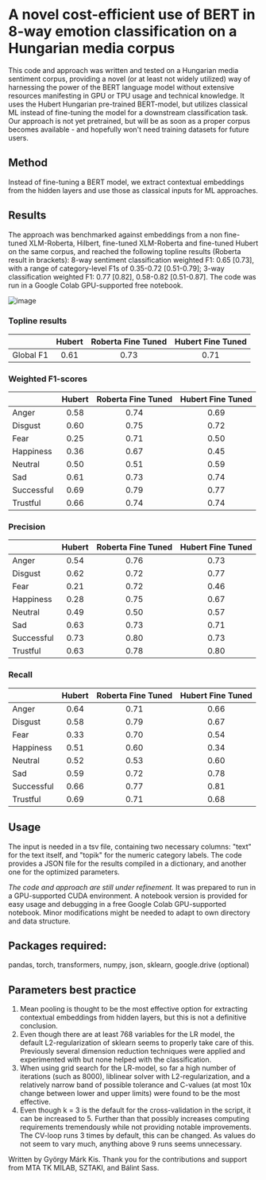 # A novel cost-efficient use of BERT in 8-way emotion classification on a Hungarian media corpus

This code and approach was written and tested on a Hungarian media sentiment corpus, providing a novel (or at least not widely utilized) way of harnessing the power of the BERT language model without extensive resources manifesting in GPU or TPU usage and technical knowledge. It uses the Hubert Hungarian pre-trained BERT-model, but utilizes classical ML instead of fine-tuning the model for a downstream classification task. Our approach is not yet pretrained, but will be as soon as a proper corpus becomes available - and hopefully won't need training datasets for future users.

## Method
Instead of fine-tuning a BERT model, we extract contextual embeddings from the hidden layers and use those as classical inputs for ML approaches.

## Results
The approach was benchmarked against embeddings from a non fine-tuned XLM-Roberta, Hilbert, fine-tuned XLM-Roberta and fine-tuned Hubert on the same corpus, and reached the following topline results (Roberta result in brackets): 8-way sentiment classification weighted F1: 0.65 [0.73], with a range of category-level F1s of 0.35-0.72 [0.51-0.79]; 3-way classification weighted F1: 0.77 [0.82], 0.58-0.82 [0.51-0.87]. The code was run in a Google Colab GPU-supported free notebook.


![image](https://user-images.githubusercontent.com/23291101/145717215-ad3a83c1-6db1-44ff-aca5-aa6eaa3c9ffb.png)


### Topline results
|                  |     Hubert    |     Roberta Fine Tuned    |      Hubert Fine Tuned     |
|:----------------:|:-------------:|:-------------------------:|:--------------------------:|
|     Global F1    |      0.61     |            0.73           |             0.71           |


### Weighted F1-scores
|                   |     Hubert    |     Roberta Fine Tuned    |      Hubert Fine Tuned     |
|-------------------|:-------------:|:-------------------------:|:--------------------------:|
|     Anger         |      0.58     |            0.74           |             0.69           |
|     Disgust       |      0.60     |            0.75           |             0.72           |
|     Fear          |      0.25     |            0.71           |             0.50           |
|     Happiness     |      0.36     |            0.67           |             0.45           |
|     Neutral       |      0.50     |            0.51           |             0.59           |
|     Sad           |      0.61     |            0.73           |             0.74           |
|     Successful    |      0.69     |            0.79           |             0.77           |
|     Trustful      |      0.66     |            0.74           |             0.74           |

### Precision
|                   |     Hubert    |     Roberta Fine Tuned    |      Hubert Fine Tuned     |
|-------------------|:-------------:|:-------------------------:|:--------------------------:|
|     Anger         |      0.54     |            0.76           |             0.73           |
|     Disgust       |      0.62     |            0.72           |             0.77           |
|     Fear          |      0.21     |            0.72           |             0.46           |
|     Happiness     |      0.28     |            0.75           |             0.67           |
|     Neutral       |      0.49     |            0.50           |             0.57           |
|     Sad           |      0.63     |            0.73           |             0.71           |
|     Successful    |      0.73     |            0.80           |             0.73           |
|     Trustful      |      0.63     |            0.78           |             0.80           |

### Recall
|                   |     Hubert    |     Roberta Fine Tuned    |      Hubert Fine Tuned     |
|-------------------|:-------------:|:-------------------------:|:--------------------------:|
|     Anger         |      0.64     |            0.71           |             0.66           |
|     Disgust       |      0.58     |            0.79           |             0.67           |
|     Fear          |      0.33     |            0.70           |             0.54           |
|     Happiness     |      0.51     |            0.60           |             0.34           |
|     Neutral       |      0.52     |            0.53           |             0.60           |
|     Sad           |      0.59     |            0.72           |             0.78           |
|     Successful    |      0.66     |            0.77           |             0.81           |
|     Trustful      |      0.69     |            0.71           |             0.68           |

## Usage
The input is needed in a tsv file, containing two necessary columns: "text" for the text itself, and "topik" for the numeric category labels. The code provides a JSON file for the results compiled in a dictionary, and another one for the optimized parameters.

*The code and approach are still under refinement.* It was prepared to run in a GPU-supported CUDA environment. A notebook version is provided for easy usage and debugging in a free Google Colab GPU-supported notebook. Minor modifications might be needed to adapt to own directory and data structure.

## Packages required:
pandas, torch, transformers, numpy, json, sklearn, google.drive (optional)

## Parameters best practice
1. Mean pooling is thought to be the most effective option for extracting contextual embeddings from hidden layers, but this is not a definitive conclusion.
2. Even though there are at least 768 variables for the LR model, the default L2-regularization of sklearn seems to properly take care of this. Previously several dimension reduction techniques were applied and experimented with but none helped with the classification.
3. When using grid search for the LR-model, so far a high number of iterations (such as 8000), liblinear solver with L2-regularization, and a relatively narrow band of possible tolerance and C-values (at most 10x change between lower and upper limits) were found to be the most effective.
4. Even though k = 3 is the default for the cross-validation in the script, it can be increased to 5. Further than that possibly increases computing requirements tremendously while not providing notable improvements. The CV-loop runs 3 times by default, this can be changed. As values do not seem to vary much, anything above 9 runs seems unnecessary.


Written by György Márk Kis. Thank you for the contributions and support from MTA TK MILAB, SZTAKI, and Bálint Sass.
